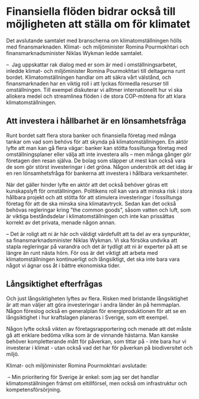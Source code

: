 # Finansiella flöden bidrar också till möjligheten att ställa om för klimatet

Det avslutande samtalet med branscherna om klimatomställningen hölls med finansmarknaden. Klimat- och miljöminister Romina Pourmokhtari och finansmarknadsminister Niklas Wykman ledde samtalet.

–  Jag uppskattar rak dialog med er som är med i omställningsarbetet, inledde klimat- och miljöminister Romina Pourmokhtari till deltagarna runt bordet. Klimatomställningen handlar om att säkra vårt välstånd, och finansmarknaden har en viktig roll i att lyckas förmedla resurser till omställningen. Till exempel diskuterar vi alltmer internationellt hur vi ska allokera medel och streamlinea flöden i de stora COP-mötena för att klara klimatomställningen.

## Att investera i hållbarhet är en lönsamhetsfråga

Runt bordet satt flera stora banker och finansiella företag med många tankar om vad som behövs för att skynda på klimatomställningen. En aktör lyfte att man kan gå flera vägar: banker kan stötta fossiltunga företag med omställningsplaner eller välja att inte investera alls – men många gånger gör företagen den resan själva. De bolag som släpper ut mest kan också vara de som gör störst investeringar i det gröna. Någon underströk att det idag är en ren lönsamhetsfråga för bankerna att investera i hållbara verksamheter.

När det gäller hinder lyfte en aktör att det också behöver göras ett kunskapslyft för omställningen. Politikens roll kan vara att minska risk i stora hållbara projekt och att stötta för att stimulera investeringar i fossiltunga företag för att de ska minska sina klimatavtryck. Sedan kan det också behövas regleringar kring ”the common goods”, såsom vatten och luft, som är viktiga beståndsdelar i klimatomställningen och inte kan prissättas korrekt av det privata, menade någon annan.

– Det är roligt att ni är här och väldigt värdefullt att ta del av era synpunkter, sa finansmarknadsminister Niklas Wykman. Vi ska försöka undvika att stapla regleringar på varandra och det är tydligt att ni är experter på att se längre än runt nästa hörn. För oss är det viktigt att arbeta med klimatomställningen kontinuerligt och långsiktigt, det ska inte bara vara något vi ägnar oss åt i bättre ekonomiska tider.

## Långsiktighet efterfrågas

Och just långsiktigheten lyftes av flera. Risken med bristande långsiktighet är att man väljer att göra investeringar i andra länder än på hemmaplan. Någon föreslog också en generalplan för energiproduktionen för att se en långsiktighet i hur kraftslagen planeras i Sverige, som ett exempel.

Någon lyfte också vikten av företagsrapportering och menade att det måste gå att enklare bedöma vilka som är de vinnande hästarna. Man kanske behöver kompletterande mått för påverkan, som tittar på - inte bara hur vi investerar i klimat - utan också vad det har för påverkan på biodiversitet och miljö.

Klimat- och miljöminister Romina Pourmokhtari avslutade:

 – Min prioritering för Sverige är enkel: som jag ser det handlar klimatomställningen främst om eltillförsel, men också om infrastruktur och kompetensförsörjning.
